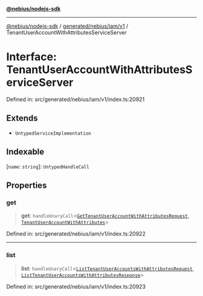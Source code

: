 [**@nebius/nodejs-sdk**](../../../../../README.md)

---

[@nebius/nodejs-sdk](../../../../../README.md) / [generated/nebius/iam/v1](../README.md) / TenantUserAccountWithAttributesServiceServer

# Interface: TenantUserAccountWithAttributesServiceServer

Defined in: src/generated/nebius/iam/v1/index.ts:20921

## Extends

- `UntypedServiceImplementation`

## Indexable

\[`name`: `string`\]: `UntypedHandleCall`

## Properties

### get

> **get**: `handleUnaryCall`\<[`GetTenantUserAccountWithAttributesRequest`](GetTenantUserAccountWithAttributesRequest.md), [`TenantUserAccountWithAttributes`](TenantUserAccountWithAttributes.md)\>

Defined in: src/generated/nebius/iam/v1/index.ts:20922

---

### list

> **list**: `handleUnaryCall`\<[`ListTenantUserAccountsWithAttributesRequest`](ListTenantUserAccountsWithAttributesRequest.md), [`ListTenantUserAccountsWithAttributesResponse`](ListTenantUserAccountsWithAttributesResponse.md)\>

Defined in: src/generated/nebius/iam/v1/index.ts:20923
